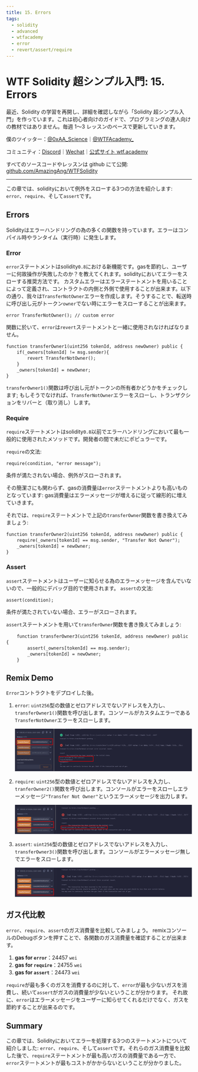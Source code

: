 ```yaml
---
title: 15. Errors
tags:
  - solidity
  - advanced
  - wtfacademy
  - error
  - revert/assert/require
---
```


# WTF Solidity 超シンプル入門: 15. Errors

最近、Solidity の学習を再開し、詳細を確認しながら「Solidity 超シンプル入門」を作っています。これは初心者向けのガイドで、プログラミングの達人向けの教材ではありません。毎週 1〜3 レッスンのペースで更新していきます。

僕のツイッター：[@0xAA_Science](https://twitter.com/0xAA_Science)｜[@WTFAcademy\_](https://twitter.com/WTFAcademy_)

コミュニティ：[Discord](https://discord.gg/5akcruXrsk)｜[Wechat](https://docs.google.com/forms/d/e/1FAIpQLSe4KGT8Sh6sJ7hedQRuIYirOoZK_85miz3dw7vA1-YjodgJ-A/viewform?usp=sf_link)｜[公式サイト wtf.academy](https://wtf.academy)

すべてのソースコードやレッスンは github にて公開: [github.com/AmazingAng/WTFSolidity](https://github.com/AmazingAng/WTFSolidity)

-----

この章では、solidityにおいて例外をスローする3つの方法を紹介します: `error`、`require`、そして`assert`です。

## Errors
Solidityはエラーハンドリングの為の多くの関数を持っています。エラーはコンパイル時やランタイム（実行時）に発生します。

### Error
`error`ステートメントはsolidity`0.8`における新機能です。gasを節約し、ユーザーに何故操作が失敗したのか？を教えてくれます。solidityにおいてエラーをスローする推奨方法です。
カスタムエラーはエラーステートメントを用いることによって定義され、コントラクトの内側と外側で使用することが出来ます。以下の通り、我々は`TransferNotOwner`エラーを作成します。そうすることで、転送時に呼び出し元がトークン`owner`でない時にエラーをスローすることが出来ます。

```solidity
error TransferNotOwner(); // custom error
```

関数に於いて、`error`は`revert`ステートメントと一緒に使用されなければなりません。

```solidity
function transferOwner1(uint256 tokenId, address newOwner) public {
    if(_owners[tokenId] != msg.sender){
        revert TransferNotOwner();
    }
    _owners[tokenId] = newOwner;
}
```
`transferOwner1()`関数は呼び出し元がトークンの所有者かどうかをチェックします; もしそうでなければ、`TransferNotOwner`エラーをスローし、トランザクションをリバーと（取り消し）します。

### Require
`require`ステートメントはsolidity`0.8`以前でエラーハンドリングにおいて最も一般的に使用されたメソッドです。開発者の間で未だにポピュラーです。

`require`の文法:
```
require(condition, "error message");
```

条件が満たされない場合、例外がスローされます。

その簡潔さにも関わらず、gasの消費量は`error`ステートメントよりも高いものとなっています: gas消費量はエラーメッセージが増えるに従って線形的に増えていきます。

それでは、`require`ステートメントで上記の`transferOwner`関数を書き換えてみましょう:
```solidity
function transferOwner2(uint256 tokenId, address newOwner) public {
    require(_owners[tokenId] == msg.sender, "Transfer Not Owner");
    _owners[tokenId] = newOwner;
}
```

### Assert
`assert`ステートメントはユーザーに知らせる為のエラーメッセージを含んでいないので、一般的にデバッグ目的で使用されます。
`assert`の文法:
```solidity
assert(condition);
```
条件が満たされていない場合、エラーがスローされます。

`assert`ステートメントを用いて`transferOwner`関数を書き換えてみましょう:
```solidity
    function transferOwner3(uint256 tokenId, address newOwner) public {
        assert(_owners[tokenId] == msg.sender);
        _owners[tokenId] = newOwner;
    }
```

## Remix Demo
`Error`コントラクトをデプロイした後。

1. `error`: `uint256`型の数値とゼロアドレスでないアドレスを入力し、`transferOwner1()`関数を呼び出します。コンソールがカスタムエラーである`TransferNotOwner`エラーをスローします。

    ![15-1.png](./img/15-1_ja.png)
   
2. `require`: `uint256`型の数値とゼロアドレスでないアドレスを入力し、`tranferOwner2()`関数を呼び出します。コンソールがエラーをスローしエラーメッセージ`"Transfer Not Owner"`というエラーメッセージを出力します。

    ![15-2.png](./img/15-2_ja.png)
   
3. `assert`: `uint256`型の数値とゼロアドレスでないアドレスを入力し、`transferOwner3()`関数を呼び出します。コンソールがエラーメッセージ無しでエラーをスローします。

    ![15-3.png](./img/15-3_ja.png)
   

## ガス代比較
`error`、`require`、`assert`のガス消費量を比較してみましょう。
remixコンソールのDebugボタンを押すことで、各関数のガス消費量を確認することが出来ます。

1. **gas for `error`**：24457 `wei`
2. **gas for `require`**：24755 `wei`
3. **gas for `assert`**：24473 `wei`

`require`が最も多くのガスを消費するのに対して、`error`が最も少ないガスを消費し、続いて`assert`がガスの消費量が少ないということが分かります。
それ故に、`error`はエラーメッセージをユーザーに知らせてくれるだけでなく、ガスを節約することが出来るのです。

## Summary
この章では、Solidityにおいてエラーを処理する3つのステートメントについて紹介しました: `error`、`require`、そして`assert`です。それらのガス消費量を比較した後で、`require`ステートメントが最も高いガスの消費量である一方で、`error`ステートメントが最もコストがかからないということが分かりました。

